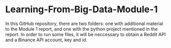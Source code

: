 # Learning-From-Big-Data-Module-1
In this GitHub repository, there are two folders: one with additional material to the Module 1 report, and one with the python project mentioned in the report. In order to run some files, it will be neccessary to obtain a Reddit API and a Binance API account, key and id. 
